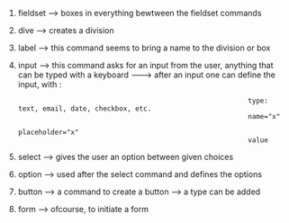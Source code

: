 1. fieldset --> boxes in everything bewtween the fieldset commands

2. dive --> creates a division

3. label --> this command seems to bring a name to the division or box 

4. input --> this command asks for an input from the user, anything that can be typed with a keyboard
			---> after an input one can define the input, with :

																type: text, email, date, checkbox, etc.
																name="x"
																placeholder="x"
																value


5. select --> gives the user an option between given choices 

6. option --> used after the select command and defines the options

7. button --> a command to create a button
			--> a type can be added

8. form --> ofcourse, to initiate a form